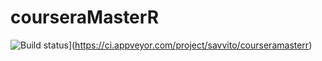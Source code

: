 # courseraMasterR


![Build status](https://ci.appveyor.com/api/projects/status/8sj9ws48355v0j1v?svg=true)](https://ci.appveyor.com/project/savvito/courseramasterr)
